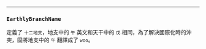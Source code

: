 ---


### `EarthlyBranchName`

定義了 `十二地支`，地支中的 `午` 英文和天干中的 `戊` 相同，為了解決國際化時的沖突，固將地支中的 `午` 翻譯成了 `woo`。
